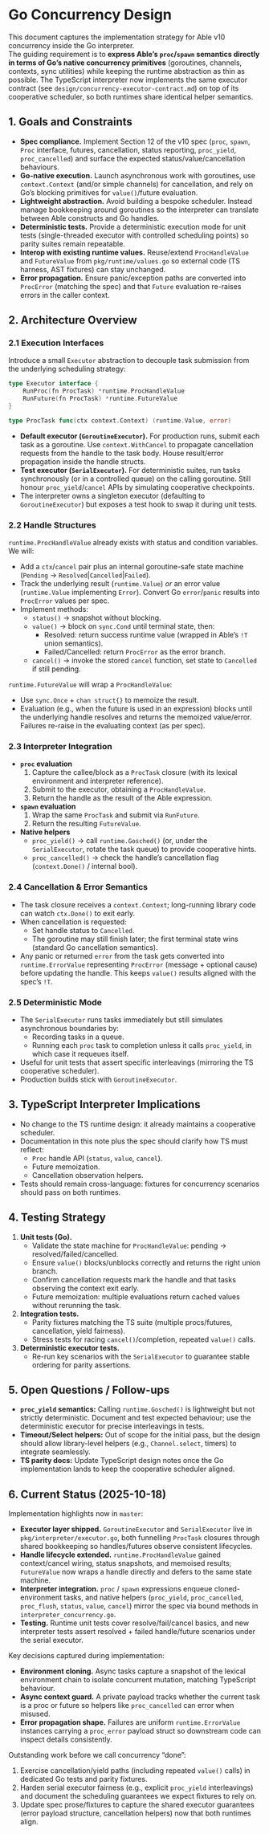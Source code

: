 # Go Concurrency Design

This document captures the implementation strategy for Able v10 concurrency inside the Go interpreter.  
The guiding requirement is to **express Able’s `proc`/`spawn` semantics directly in terms of Go’s native concurrency primitives** (goroutines, channels, contexts, sync utilities) while keeping the runtime abstraction as thin as possible. The TypeScript interpreter now implements the same executor contract (see `design/concurrency-executor-contract.md`) on top of its cooperative scheduler, so both runtimes share identical helper semantics.

## 1. Goals and Constraints

* **Spec compliance.** Implement Section 12 of the v10 spec (`proc`, `spawn`, `Proc` interface, futures, cancellation, status reporting, `proc_yield`, `proc_cancelled`) and surface the expected status/value/cancellation behaviours.
* **Go-native execution.** Launch asynchronous work with goroutines, use `context.Context` (and/or simple channels) for cancellation, and rely on Go’s blocking primitives for `value()`/future evaluation.
* **Lightweight abstraction.** Avoid building a bespoke scheduler. Instead manage bookkeeping around goroutines so the interpreter can translate between Able constructs and Go handles.
* **Deterministic tests.** Provide a deterministic execution mode for unit tests (single-threaded executor with controlled scheduling points) so parity suites remain repeatable.
* **Interop with existing runtime values.** Reuse/extend `ProcHandleValue` and `FutureValue` from `pkg/runtime/values.go` so external code (TS harness, AST fixtures) can stay unchanged.
* **Error propagation.** Ensure panic/exception paths are converted into `ProcError` (matching the spec) and that `Future` evaluation re-raises errors in the caller context.

## 2. Architecture Overview

### 2.1 Execution Interfaces

Introduce a small `Executor` abstraction to decouple task submission from the underlying scheduling strategy:

```go
type Executor interface {
    RunProc(fn ProcTask) *runtime.ProcHandleValue
    RunFuture(fn ProcTask) *runtime.FutureValue
}

type ProcTask func(ctx context.Context) (runtime.Value, error)
```

* **Default executor (`GoroutineExecutor`).** For production runs, submit each task as a goroutine. Use `context.WithCancel` to propagate cancellation requests from the handle to the task body. House result/error propagation inside the handle structs.
* **Test executor (`SerialExecutor`).** For deterministic suites, run tasks synchronously (or in a controlled queue) on the calling goroutine. Still honour `proc_yield`/`cancel` APIs by simulating cooperative checkpoints.
* The interpreter owns a singleton executor (defaulting to `GoroutineExecutor`) but exposes a test hook to swap it during unit tests.

### 2.2 Handle Structures

`runtime.ProcHandleValue` already exists with status and condition variables. We will:

* Add a `ctx`/`cancel` pair plus an internal goroutine-safe state machine (`Pending` → `Resolved`|`Cancelled`|`Failed`).
* Track the underlying result (`runtime.Value`) *or* an error value (`runtime.Value` implementing `Error`). Convert Go `error`/`panic` results into `ProcError` values per spec.
* Implement methods:
  * `status()` → snapshot without blocking.
  * `value()` → block on `sync.Cond` until terminal state, then:
    * Resolved: return success runtime value (wrapped in Able’s `!T` union semantics).
    * Failed/Cancelled: return `ProcError` as the error branch.
  * `cancel()` → invoke the stored `cancel` function, set state to `Cancelled` if still pending.

`runtime.FutureValue` will wrap a `ProcHandleValue`:

* Use `sync.Once` + `chan struct{}` to memoize the result.
* Evaluation (e.g., when the future is used in an expression) blocks until the underlying handle resolves and returns the memoized value/error. Failures re-raise in the evaluating context (as per spec).

### 2.3 Interpreter Integration

* **`proc` evaluation**
  1. Capture the callee/block as a `ProcTask` closure (with its lexical environment and interpreter reference).
  2. Submit to the executor, obtaining a `ProcHandleValue`.
  3. Return the handle as the result of the Able expression.
* **`spawn` evaluation**
  1. Wrap the same `ProcTask` and submit via `RunFuture`.
  2. Return the resulting `FutureValue`.
* **Native helpers**
  * `proc_yield()` → call `runtime.Gosched()` (or, under the `SerialExecutor`, rotate the task queue) to provide cooperative hints.
  * `proc_cancelled()` → check the handle’s cancellation flag (`context.Done()` / internal bool).

### 2.4 Cancellation & Error Semantics

* The task closure receives a `context.Context`; long-running library code can watch `ctx.Done()` to exit early.
* When cancellation is requested:
  * Set handle status to `Cancelled`.
  * The goroutine may still finish later; the first terminal state wins (standard Go cancellation semantics).
* Any panic or returned `error` from the task gets converted into `runtime.ErrorValue` representing `ProcError` (message + optional cause) before updating the handle. This keeps `value()` results aligned with the spec’s `!T`.

### 2.5 Deterministic Mode

* The `SerialExecutor` runs tasks immediately but still simulates asynchronous boundaries by:
  * Recording tasks in a queue.
  * Running each `proc` task to completion unless it calls `proc_yield`, in which case it requeues itself.
* Useful for unit tests that assert specific interleavings (mirroring the TS cooperative scheduler).
* Production builds stick with `GoroutineExecutor`.

## 3. TypeScript Interpreter Implications

* No change to the TS runtime design: it already maintains a cooperative scheduler.  
* Documentation in this note plus the spec should clarify how TS must reflect:
  * `Proc` handle API (`status`, `value`, `cancel`).
  * Future memoization.
  * Cancellation observation helpers.
* Tests should remain cross-language: fixtures for concurrency scenarios should pass on both runtimes.

## 4. Testing Strategy

1. **Unit tests (Go).**
   * Validate the state machine for `ProcHandleValue`: pending → resolved/failed/cancelled.
   * Ensure `value()` blocks/unblocks correctly and returns the right union branch.
   * Confirm cancellation requests mark the handle and that tasks observing the context exit early.
   * Future memoization: multiple evaluations return cached values without rerunning the task.
2. **Integration tests.**
   * Parity fixtures matching the TS suite (multiple procs/futures, cancellation, yield fairness).
   * Stress tests for racing `cancel()`/completion, repeated `value()` calls.
3. **Deterministic executor tests.**
   * Re-run key scenarios with the `SerialExecutor` to guarantee stable ordering for parity assertions.

## 5. Open Questions / Follow-ups

* **`proc_yield` semantics:** Calling `runtime.Gosched()` is lightweight but not strictly deterministic. Document and test expected behaviour; use the deterministic executor for precise interleavings in tests.
* **Timeout/Select helpers:** Out of scope for the initial pass, but the design should allow library-level helpers (e.g., `Channel.select`, timers) to integrate seamlessly.
* **TS parity docs:** Update TypeScript design notes once the Go implementation lands to keep the cooperative scheduler aligned.

## 6. Current Status (2025-10-18)

Implementation highlights now in `master`:

* **Executor layer shipped.** `GoroutineExecutor` and `SerialExecutor` live in `pkg/interpreter/executor.go`, both funnelling `ProcTask` closures through shared bookkeeping so handles/futures observe consistent lifecycles.
* **Handle lifecycle extended.** `runtime.ProcHandleValue` gained context/cancel wiring, status snapshots, and memoised results; `FutureValue` now wraps a handle directly and defers to the same state machine.
* **Interpreter integration.** `proc` / `spawn` expressions enqueue cloned-environment tasks, and native helpers (`proc_yield`, `proc_cancelled`, `proc_flush`, `status`, `value`, `cancel`) mirror the spec via bound methods in `interpreter_concurrency.go`.
* **Testing.** Runtime unit tests cover resolve/fail/cancel basics, and new interpreter tests assert resolved + failed handle/future scenarios under the serial executor.

Key decisions captured during implementation:

* **Environment cloning.** Async tasks capture a snapshot of the lexical environment chain to isolate concurrent mutation, matching TypeScript behaviour.
* **Async context guard.** A private payload tracks whether the current task is a proc or future so helpers like `proc_cancelled` can error when misused.
* **Error propagation shape.** Failures are uniform `runtime.ErrorValue` instances carrying a `proc_error` payload struct so downstream code can inspect details consistently.

Outstanding work before we call concurrency “done”:

1. Exercise cancellation/yield paths (including repeated `value()` calls) in dedicated Go tests and parity fixtures.
2. Harden serial executor fairness (e.g., explicit `proc_yield` interleavings) and document the scheduling guarantees we expect fixtures to rely on.
3. Update spec prose/fixtures to capture the shared executor guarantees (error payload structure, cancellation helpers) now that both runtimes align.
